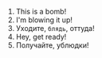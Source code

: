 1. This is a bomb!
2. I'm blowing it up!
3. Уходите, `блядь`, оттуда!
4. Hey, get ready!
5. Получайте, ублюдки!